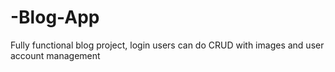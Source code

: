 # -Blog-App
Fully functional blog project, login users can do CRUD with images and user account management
